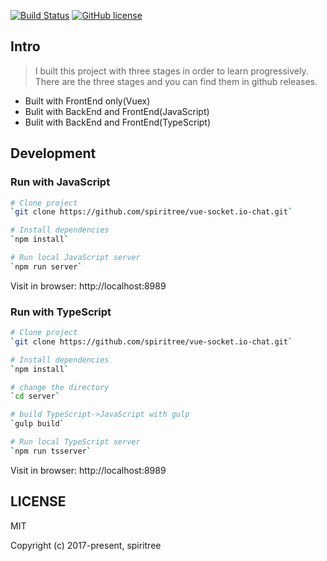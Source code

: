 [![Build Status](https://img.shields.io/travis/spiritree/vue-socket.io-chat/master.svg?style=flat-square)](https://travis-ci.org/spiritree/vue-socket.io-chat)
[![GitHub license](https://img.shields.io/badge/license-MIT-blue.svg?style=flat-square)](https://raw.githubusercontent.com/spiritree/vue-socket.io-chat/master/LICENSE)

## Intro

> I built this project with three stages in order to learn progressively.
> There are the three stages and you can find them in github releases.

- Built with FrontEnd only(Vuex)
- Bulit with BackEnd and FrontEnd(JavaScript)
- Bulit with BackEnd and FrontEnd(TypeScript)

## Development

### Run with JavaScript

```bash
# Clone project
`git clone https://github.com/spiritree/vue-socket.io-chat.git`

# Install dependencies
`npm install`

# Run local JavaScript server
`npm run server`

```

Visit in browser: http://localhost:8989

### Run with TypeScript

```bash
# Clone project
`git clone https://github.com/spiritree/vue-socket.io-chat.git`

# Install dependencies
`npm install`

# change the directory
`cd server`

# build TypeScript->JavaScript with gulp
`gulp build`

# Run local TypeScript server
`npm run tsserver`

```

Visit in browser: http://localhost:8989


## LICENSE
MIT

Copyright (c) 2017-present, spiritree